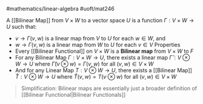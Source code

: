 #mathematics/linear-algebra #uoft/mat246 

A [[Bilinear Map]] from $V\times W$ to a vector space $U$ is a function $\Gamma:V\times W\rightarrow U$ such that:
- $v\rightarrow \Gamma(v,w)$ is a linear map from $V$ to $U$  for each $w\in W$, and
- $w\rightarrow \Gamma(v,w)$ is a linear map from $W$ to $U$ for each $v\in V$
Properties
- Every [[Bilinear Functional]] on $V\times W$ is a **Bilinear map** from $V\times W$ to $F$
- For any Bilinear Map $\Gamma:V\times W\rightarrow U$, there exists a linear map $\hat\Gamma:V\otimes W\rightarrow U$ where $\hat\Gamma(v\otimes w)=\Gamma(v,w)$ for all $(v,w)\in V\times W$
- And for any Linear Map $T:V\otimes W\rightarrow U$, there exists a [[Bilinear Map]] $\hat T:V\otimes W\rightarrow U$ where  $\hat T(v, w)=T(v\otimes w)$ for all $(v,w)\in V\times W$

> Simplification:
> 	Bilinear maps are essentially just a broader definition of [[Bilinear Functional|Bilinear Functionals]]